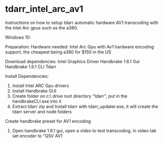 # tdarr_intel_arc_av1
Instructions on how to setup tdarr automatic hardware AV1 transcoding with the intel Arc gpus such as the a380.

Windows 10:

Preparation:
Hardware needed:
Intel Arc Gpu with Av1 hardware encoding support, the cheapest being a380 for $150 in the US

Download dependencies:
Intel Graphics Driver
Handbrake 1.6.1 Gui
Handbrake 1.6.1 CLI
Tdarr

Install Dependencies:
1) Install Intel ARC Gpu drivers
2) Install Handbrake GUI
3) Create folder on c:\ drive root directory "tdarr", put in the handbrakeCLI.exe into it
4) Extract tdarr zip and Install tdarr with tdarr_updater.exe, it will create the tdarr server and node folders

Create handbrake preset for AV1 encoding
1) Open handbrake 1.6.1 gui, open a video to test transcoding, in video tab set encoder to "QSV AV1
